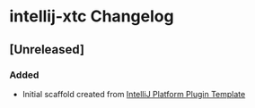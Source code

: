 <!-- Keep a Changelog guide -> https://keepachangelog.com -->

# intellij-xtc Changelog

## [Unreleased]
### Added
- Initial scaffold created from [IntelliJ Platform Plugin Template](https://github.com/JetBrains/intellij-platform-plugin-template)
